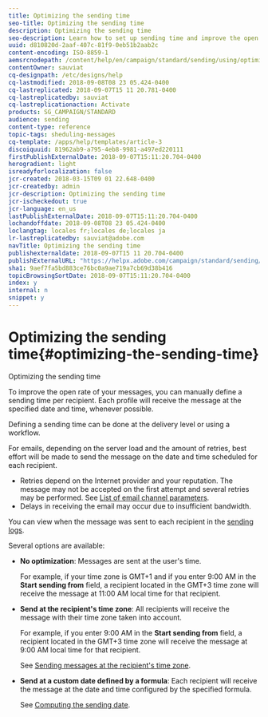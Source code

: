 ```yaml
---
title: Optimizing the sending time
seo-title: Optimizing the sending time
description: Optimizing the sending time
seo-description: Learn how to set up sending time and improve the open rate of your messages.
uuid: d810820d-2aaf-407c-81f9-0eb51b2aab2c
content-encoding: ISO-8859-1
aemsrcnodepath: /content/help/en/campaign/standard/sending/using/optimizing-the-sending-time
contentOwner: sauviat
cq-designpath: /etc/designs/help
cq-lastmodified: 2018-09-08T08 23 05.424-0400
cq-lastreplicated: 2018-09-07T15 11 20.781-0400
cq-lastreplicatedby: sauviat
cq-lastreplicationaction: Activate
products: SG_CAMPAIGN/STANDARD
audience: sending
content-type: reference
topic-tags: sheduling-messages
cq-template: /apps/help/templates/article-3
discoiquuid: 81962ab9-a795-4eb8-9981-a497ed220111
firstPublishExternalDate: 2018-09-07T15:11:20.704-0400
herogradient: light
isreadyforlocalization: false
jcr-created: 2018-03-15T09 01 22.648-0400
jcr-createdby: admin
jcr-description: Optimizing the sending time
jcr-ischeckedout: true
jcr-language: en_us
lastPublishExternalDate: 2018-09-07T15:11:20.704-0400
lochandoffdate: 2018-09-08T08 23 05.424-0400
loclangtag: locales fr;locales de;locales ja
lr-lastreplicatedby: sauviat@adobe.com
navTitle: Optimizing the sending time
publishexternaldate: 2018-09-07T15 11 20.704-0400
publishExternalURL: "https://helpx.adobe.com/campaign/standard/sending/using/optimizing-the-sending-time.html"
sha1: 9aef7fa5bd883ce76bc0a9ae719a7cb69d38b416
topicBrowsingSortDate: 2018-09-07T15:11:20.704-0400
index: y
internal: n
snippet: y
---
```


# Optimizing the sending time{#optimizing-the-sending-time}

Optimizing the sending time

To improve the open rate of your messages, you can manually define a sending time per recipient. Each profile will receive the message at the specified date and time, whenever possible.

Defining a sending time can be done at the delivery level or using a workflow.

For emails, depending on the server load and the amount of retries, best effort will be made to send the message on the date and time scheduled for each recipient.

* Retries depend on the Internet provider and your reputation. The message may not be accepted on the first attempt and several retries may be performed. See [List of email channel parameters](../../administration/using/configuring-email-channel.md#list-of-email-channel-parameters).
* Delays in receiving the email may occur due to insufficient bandwidth.

You can view when the message was sent to each recipient in the [sending logs](../../sending/using/monitoring-a-delivery.md#sending-logs).

Several options are available:

* **No optimization**: Messages are sent at the user's time.

  For example, if your time zone is GMT+1 and if you enter 9:00 AM in the **Start sending from** field, a recipient located in the GMT+3 time zone will receive the message at 11:00 AM local time for that recipient.

* **Send at the recipient's time zone**: All recipients will receive the message with their time zone taken into account.

  For example, if you enter 9:00 AM in the **Start sending from** field, a recipient located in the GMT+3 time zone will receive the message at 9:00 AM local time for that recipient.

  See [Sending messages at the recipient's time zone](../../sending/using/sending-messages-at-the-recipient-s-time-zone.md).

* **Send at a custom date defined by a formula**: Each recipient will receive the message at the date and time configured by the specified formula.

  See [Computing the sending date](../../sending/using/computing-the-sending-date.md).

